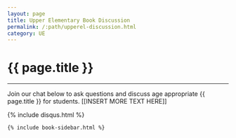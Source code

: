 ```yaml
---
layout: page
title: Upper Elementary Book Discussion
permalink: /:path/upperel-discussion.html
category: UE
---
```


<div class="row">
  <div class="col">
    <div class="jumbotron bg-transparent">
      <h1 class="display-4">{{ page.title }}</h1>
      <!-- <p class="lead">This year we’re partnering with The Open Door Book Store to bring the Book Fair online!</p> -->
      <hr class="my-4">
      <p>Join our chat below to ask questions and discuss age appropriate {{ page.title }} for students. [[INSERT MORE TEXT HERE]]</p>
    </div>
  </div>
</div>
<div class="row">
  <div class="col-md-9">

  {% include disqus.html %}
                    
  </div>
  <div class="col-md-3 book-sidebar">
    
    {% include book-sidebar.html %}

  </div>
</div>
